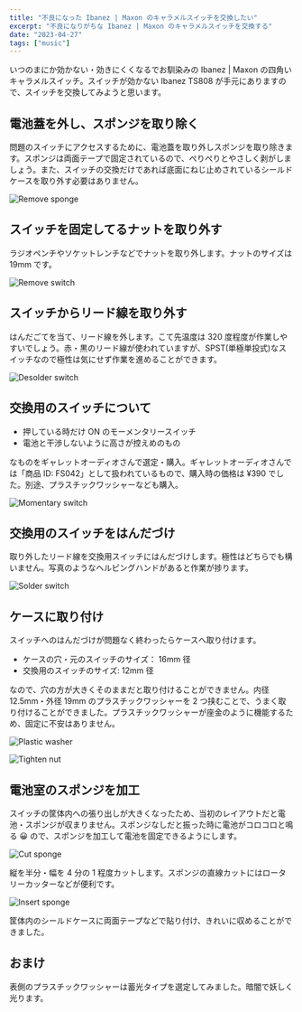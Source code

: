 ```yaml
---
title: "不良になった Ibanez | Maxon のキャラメルスイッチを交換したい"
excerpt: "不良になりがちな Ibanez | Maxon のキャラメルスイッチを交換する"
date: "2023-04-27"
tags: ["music"]
---
```


いつのまにか効かない・効きにくくなるでお馴染みの Ibanez | Maxon の四角いキャラメルスイッチ。スイッチが効かない Ibanez TS808 が手元にありますので、スイッチを交換してみようと思います。

## 電池蓋を外し、スポンジを取り除く

問題のスイッチにアクセスするために、電池蓋を取り外しスポンジを取り除きます。スポンジは両面テープで固定されているので、ぺりぺりとやさしく剥がしましょう。また、スイッチの交換だけであれば底面にねじ止めされているシールドケースを取り外す必要はありません。

![Remove sponge](/images/ibanez-maxon-replace-switch/remove-sponge.jpg)

## スイッチを固定してるナットを取り外す

ラジオペンチやソケットレンチなどでナットを取り外します。ナットのサイズは 19mm です。

![Remove switch](/images/ibanez-maxon-replace-switch/remove-switch.jpg)

## スイッチからリード線を取り外す

はんだごてを当て、リード線を外します。こて先温度は 320 度程度が作業しやすいでしょう。赤・黒のリード線が使われていますが、SPST(単極単投式)なスイッチなので極性は気にせず作業を進めることができます。

![Desolder switch](/images/ibanez-maxon-replace-switch/desolder-switch.jpg)

## 交換用のスイッチについて

- 押している時だけ ON のモーメンタリースイッチ
- 電池と干渉しないように高さが控えめのもの

なものをギャレットオーディオさんで選定・購入。ギャレットオーディオさんでは「商品 ID: FS042」として扱われているもので、購入時の価格は ¥390 でした。別途、プラスチックワッシャーなども購入。

![Momentary switch](/images/ibanez-maxon-replace-switch/momentary-switch.jpg)

## 交換用のスイッチをはんだづけ

取り外したリード線を交換用スイッチにはんだづけします。極性はどちらでも構いません。写真のようなヘルピングハンドがあると作業が捗ります。

![Solder switch](/images/ibanez-maxon-replace-switch/solder-switch.jpg)

## ケースに取り付け

スイッチへのはんだづけが問題なく終わったらケースへ取り付けます。

- ケースの穴・元のスイッチのサイズ： 16mm 径
- 交換用のスイッチのサイズ: 12mm 径

なので、穴の方が大きくそのままだと取り付けることができません。内径 12.5mm・外径 19mm のプラスチックワッシャーを 2 つ挟むことで、うまく取り付けることができました。プラスチックワッシャーが座金のように機能するため、固定に不安はありません。

![Plastic washer](/images/ibanez-maxon-replace-switch/plastic-washer.jpg)

![Tighten nut](/images/ibanez-maxon-replace-switch/tighten-nut.jpg)

## 電池室のスポンジを加工

スイッチの筐体内への張り出しが大きくなったため、当初のレイアウトだと電池・スポンジが収まりません。スポンジなしだと振った時に電池がコロコロと鳴る 😀 ので、スポンジを加工して電池を固定できるようにします。

![Cut sponge](/images/ibanez-maxon-replace-switch/cut-sponge.jpg)

縦を半分・幅を 4 分の 1 程度カットします。スポンジの直線カットにはロータリーカッターなどが便利です。

![Insert sponge](/images/ibanez-maxon-replace-switch/insert-sponge.jpg)

筐体内のシールドケースに両面テープなどで貼り付け、きれいに収めることができました。

## おまけ

表側のプラスチックワッシャーは蓄光タイプを選定してみました。暗闇で妖しく光ります。

